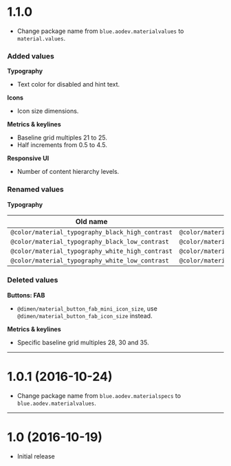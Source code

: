 
# 1.1.0

- Change package name from `blue.aodev.materialvalues` to `material.values`.

### Added values

**Typography**

- Text color for disabled and hint text.

**Icons**

- Icon size dimensions.

**Metrics & keylines**

- Baseline grid multiples 21 to 25.
- Half increments from 0.5 to 4.5.

**Responsive UI**

- Number of content hierarchy levels.

### Renamed values

**Typography**

| Old name | New name |
| -------- | -------- |
| `@color/material_typography_black_high_contrast` | `@color/material_typography_primary_text_color_dark`    |
| `@color/material_typography_black_low_contrast`  | `@color/material_typography_secondary_text_color_dark`  |
| `@color/material_typography_white_high_contrast` | `@color/material_typography_primary_text_color_light`   |
| `@color/material_typography_white_low_contrast`  | `@color/material_typography_secondary_text_color_light` |

### Deleted values

**Buttons: FAB**

- `@dimen/material_button_fab_mini_icon_size`, use `@dimen/material_button_fab_icon_size` instead.

**Metrics & keylines**

- Specific baseline grid multiples 28, 30 and 35.


----

# 1.0.1 (2016-10-24)

- Change package name from `blue.aodev.materialspecs` to `blue.aodev.materialvalues`.

----

# 1.0 (2016-10-19)

- Initial release

